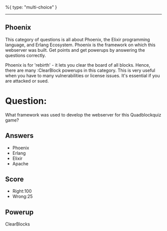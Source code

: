 %{
 type: "multi-choice"
}

---
## Phoenix

This category of questions is all
about Phoenix, the Elixir programming
language, and Erlang Ecosystem.
Phoenix is the framework on which this
webserver was built.
Get points and get powerups
by answering the questions correctly.

Phoenix is for 'rebirth' - it
lets you clear the board of all blocks.
Hence, there are many :ClearBlock powerups
in this category.
This is very useful when you have to
many vulnerabilities or license issues.
It's essential if you are attacked
or sued.

# Question:
What framework was used to develop the webserver for this Quadblockquiz game?

## Answers
- Phoenix
- Erlang
- Elixir
- Apache


## Score
- Right:100
- Wrong:25

## Powerup
ClearBlocks
